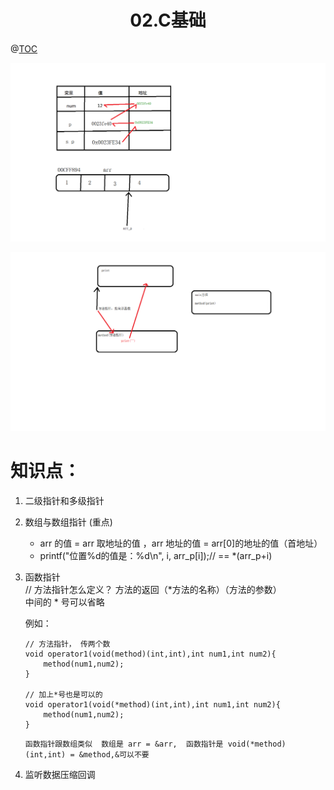 # <center>02.C基础<center>
@[TOC](C基础)

![](./02笔记.png)

![](./02函数指针.png)

# 知识点：

1. 二级指针和多级指针

2. 数组与数组指针 (重点)
    -  arr 的值 = arr 取地址的值 ，arr 地址的值 = arr[0]的地址的值（首地址）
    - printf("位置%d的值是：%d\n", i, arr_p[i]);// == *(arr_p+i)

3. 函数指针  
    // 方法指针怎么定义？ 方法的返回（*方法的名称）（方法的参数）  
    中间的 * 号可以省略
    
    例如：
    ```$xslt
    // 方法指针， 传两个数
    void operator1(void(method)(int,int),int num1,int num2){
        method(num1,num2);
    }
    
    // 加上*号也是可以的
    void operator1(void(*method)(int,int),int num1,int num2){
        method(num1,num2);
    }
    ```
    `函数指针跟数组类似  数组是 arr = &arr,  函数指针是 void(*method)(int,int) = &method,&可以不要`

4. 监听数据压缩回调